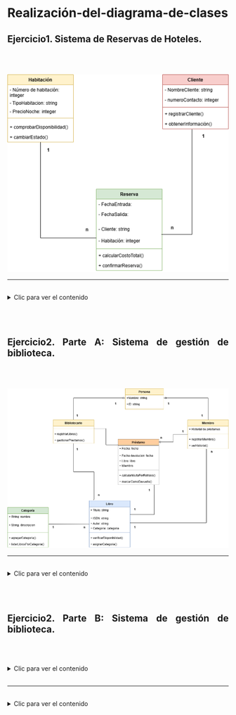 <div align="justify">

# Realización-del-diagrama-de-clases

## Ejercicio1. Sistema de Reservas de Hoteles.
<br>
<br>
<br>
<img src="diagramas_clases_reservas.png">

<br>

---

<br>

<details>
    <summary>Clic para ver el contenido</summary>
</details>
<br>
<br>
<br>

## Ejercicio2. Parte A: Sistema de gestión de biblioteca.
<br>
<br>
<br>
<img src="diagramas_clases_biblioteca.drawio.png">

<br>

---

<br>

<details>
    <summary>Clic para ver el contenido</summary>
</details>
<br>
<br>
<br>

## Ejercicio2. Parte B: Sistema de gestión de biblioteca.
<br>
<br>
<br>
<details>
    <summary>Clic para ver el contenido</summary>
    <img src="diagramas_clases_biblioteca_2.drawio.png">
</details>


<br>

---

<br>

<details>
    <summary>Clic para ver el contenido</summary>
</details>
<br>
<br>
<br>
